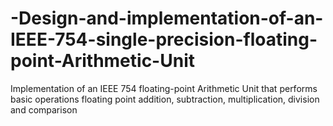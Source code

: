 # -Design-and-implementation-of-an-IEEE-754-single-precision-floating-point-Arithmetic-Unit
 Implementation of an IEEE 754 floating-point Arithmetic Unit that performs basic operations floating point addition, subtraction, multiplication, division and comparison

